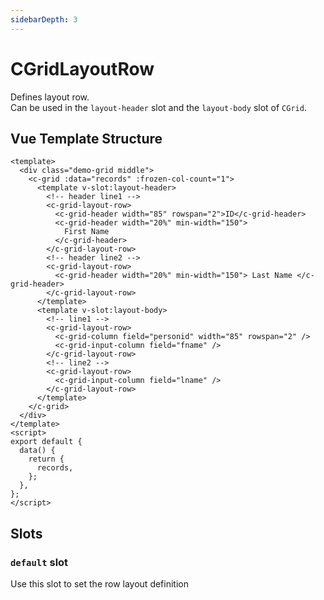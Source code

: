 ```yaml
---
sidebarDepth: 3
---
```


# CGridLayoutRow

Defines layout row.  
Can be used in the `layout-header` slot and the `layout-body` slot of `CGrid`.

## Vue Template Structure

<code-preview>

```vue
<template>
  <div class="demo-grid middle">
    <c-grid :data="records" :frozen-col-count="1">
      <template v-slot:layout-header>
        <!-- header line1 -->
        <c-grid-layout-row>
          <c-grid-header width="85" rowspan="2">ID</c-grid-header>
          <c-grid-header width="20%" min-width="150">
            First Name
          </c-grid-header>
        </c-grid-layout-row>
        <!-- header line2 -->
        <c-grid-layout-row>
          <c-grid-header width="20%" min-width="150"> Last Name </c-grid-header>
        </c-grid-layout-row>
      </template>
      <template v-slot:layout-body>
        <!-- line1 -->
        <c-grid-layout-row>
          <c-grid-column field="personid" width="85" rowspan="2" />
          <c-grid-input-column field="fname" />
        </c-grid-layout-row>
        <!-- line2 -->
        <c-grid-layout-row>
          <c-grid-input-column field="lname" />
        </c-grid-layout-row>
      </template>
    </c-grid>
  </div>
</template>
<script>
export default {
  data() {
    return {
      records,
    };
  },
};
</script>
```

</code-preview>

## Slots

<!-- SLOT_DEFAULT_START -->

### `default` slot

Use this slot to set the row layout definition

<!-- SLOT_DEFAULT_END -->
